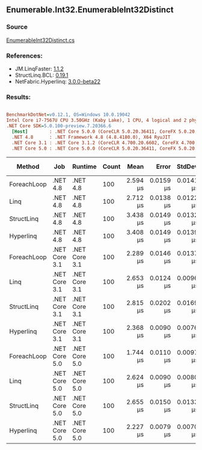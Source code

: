 ﻿## Enumerable.Int32.EnumerableInt32Distinct

### Source
[EnumerableInt32Distinct.cs](../LinqBenchmarks/Enumerable/Int32/EnumerableInt32Distinct.cs)

### References:
- JM.LinqFaster: [1.1.2](https://www.nuget.org/packages/JM.LinqFaster/1.1.2)
- StructLinq.BCL: [0.19.1](https://www.nuget.org/packages/StructLinq.BCL/0.19.1)
- NetFabric.Hyperlinq: [3.0.0-beta22](https://www.nuget.org/packages/NetFabric.Hyperlinq/3.0.0-beta22)

### Results:
``` ini

BenchmarkDotNet=v0.12.1, OS=Windows 10.0.19042
Intel Core i7-7567U CPU 3.50GHz (Kaby Lake), 1 CPU, 4 logical and 2 physical cores
.NET Core SDK=5.0.100-preview.7.20366.6
  [Host]        : .NET Core 5.0.0 (CoreCLR 5.0.20.36411, CoreFX 5.0.20.36411), X64 RyuJIT
  .NET 4.8      : .NET Framework 4.8 (4.8.4180.0), X64 RyuJIT
  .NET Core 3.1 : .NET Core 3.1.2 (CoreCLR 4.700.20.6602, CoreFX 4.700.20.6702), X64 RyuJIT
  .NET Core 5.0 : .NET Core 5.0.0 (CoreCLR 5.0.20.36411, CoreFX 5.0.20.36411), X64 RyuJIT


```
|      Method |           Job |       Runtime | Count |     Mean |     Error |    StdDev | Ratio |  Gen 0 | Gen 1 | Gen 2 | Allocated | Code Size | CacheMisses/Op | BranchMispredictions/Op |
|------------ |-------------- |-------------- |------ |---------:|----------:|----------:|------:|-------:|------:|------:|----------:|----------:|---------------:|------------------------:|
| ForeachLoop |      .NET 4.8 |      .NET 4.8 |   100 | 2.594 μs | 0.0159 μs | 0.0141 μs |  1.00 | 2.8839 |     - |     - |    6059 B |     841 B |              9 |                       4 |
|        Linq |      .NET 4.8 |      .NET 4.8 |   100 | 2.712 μs | 0.0138 μs | 0.0122 μs |  1.05 | 2.0714 |     - |     - |    4349 B |     283 B |              9 |                       4 |
|  StructLinq |      .NET 4.8 |      .NET 4.8 |   100 | 3.438 μs | 0.0149 μs | 0.0132 μs |  1.33 | 0.0191 |     - |     - |      40 B |    1748 B |              1 |                       7 |
|   Hyperlinq |      .NET 4.8 |      .NET 4.8 |   100 | 3.408 μs | 0.0149 μs | 0.0139 μs |  1.31 | 0.0191 |     - |     - |      40 B |     602 B |              1 |                       5 |
| ForeachLoop | .NET Core 3.1 | .NET Core 3.1 |   100 | 2.289 μs | 0.0146 μs | 0.0137 μs |  0.88 | 2.8839 |     - |     - |    6040 B |     805 B |             11 |                       6 |
|        Linq | .NET Core 3.1 | .NET Core 3.1 |   100 | 2.653 μs | 0.0124 μs | 0.0096 μs |  1.02 | 2.0638 |     - |     - |    4320 B |     345 B |              9 |                       4 |
|  StructLinq | .NET Core 3.1 | .NET Core 3.1 |   100 | 2.815 μs | 0.0202 μs | 0.0169 μs |  1.08 | 0.0191 |     - |     - |      40 B |    1535 B |              1 |                       5 |
|   Hyperlinq | .NET Core 3.1 | .NET Core 3.1 |   100 | 2.368 μs | 0.0090 μs | 0.0076 μs |  0.91 | 0.0191 |     - |     - |      40 B |     574 B |              1 |                       3 |
| ForeachLoop | .NET Core 5.0 | .NET Core 5.0 |   100 | 1.744 μs | 0.0110 μs | 0.0097 μs |  0.67 | 2.8896 |     - |     - |    6048 B |    1004 B |              8 |                       4 |
|        Linq | .NET Core 5.0 | .NET Core 5.0 |   100 | 2.624 μs | 0.0090 μs | 0.0080 μs |  1.01 | 2.0638 |     - |     - |    4320 B |     333 B |              8 |                       5 |
|  StructLinq | .NET Core 5.0 | .NET Core 5.0 |   100 | 2.655 μs | 0.0150 μs | 0.0133 μs |  1.02 | 0.0191 |     - |     - |      40 B |    1513 B |              1 |                       4 |
|   Hyperlinq | .NET Core 5.0 | .NET Core 5.0 |   100 | 2.227 μs | 0.0079 μs | 0.0070 μs |  0.86 | 0.0191 |     - |     - |      40 B |     571 B |              1 |                       2 |
